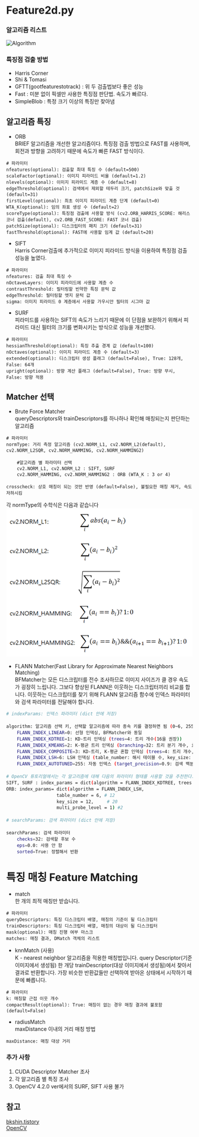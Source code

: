 # Feature2d.py 
### 알고리즘 리스트 
![Algorithm](https://docs.opencv.org/3.4/d0/d13/classcv_1_1Feature2D.png)   

### 특징점 검출 방법
* Harris Corner 
* Shi & Tomasi
* GFTT(gootfeaturestotrack) : 위 두 검출법보다 좋은 성능
* Fast : 미분 없이 픽셀만 사용한 특징점 판단법. 속도가 빠르다.
* SimpleBlob : 특정 크기 이상의 특징만 찾아냄

## 알고리즘 특징
* ORB   
BRIEF 알고리즘을 개선한 알고리즘이다. 특징점 검출 방법으로 FAST를 사용하며, 회전과 방향을 고려하기 때문에 속도가 빠른 FAST 방식이다.

```
# 파라미터
nfeatures(optional): 검출할 최대 특징 수 (default=500)
scaleFactor(optional): 이미지 피라미드 비율 (default=1.2)
nlevels(optional): 이미지 피라미드 계층 수 (default=8)
edgeThreshold(optional): 검색에서 제외할 테두리 크기, patchSize와 맞출 것 (default=31)
firstLevel(optional): 최초 이미지 피라미드 계층 단계 (default=0)
WTA_K(optional): 임의 좌표 생성 수 (default=2)
scoreType(optional): 특징점 검출에 사용할 방식 (cv2.ORB_HARRIS_SCORE: 해리스 코너 검출(default), cv2.ORB_FAST_SCORE: FAST 코너 검출)
patchSize(optional): 디스크립터의 패치 크기 (default=31)
fastThreshold(optional): FAST에 사용할 임계 값 (default=20)
```
   
* SIFT   
Harris Corner검출에 추가적으로 이미지 피라미드 방식을 이용하여 특징점 검출 성능을 높였다.
```
# 파라미터
nfeatures: 검출 최대 특징 수
nOctaveLayers: 이미지 피라미드에 사용할 계층 수
contrastThreshold: 필터링할 빈약한 특징 문턱 값
edgeThreshold: 필터링할 엣지 문턱 값
sigma: 이미지 피라미드 0 계층에서 사용할 가우시안 필터의 시그마 값
```
   
* SURF   
피라미드를 사용하는 SIFT의 속도가 느리기 때문에 이 단점을 보완하기 위해서 피라미드 대신 필터의 크기를 변화시키는 방식으로 성능을 개선했다.

```
# 파라미터
hessianThreshold(optional): 특징 추출 경계 값 (default=100)
nOctaves(optional): 이미지 피라미드 계층 수 (default=3)
extended(optional): 디스크립터 생성 플래그 (default=False), True: 128개, False: 64개
upright(optional): 방향 계산 플래그 (default=False), True: 방향 무시, False: 방향 적용

```

## Matcher 선택
* Brute Force Matcher   
queryDescriptors와 trainDescriptors를 하나하나 확인해 매칭되는지 판단하는 알고리즘
```
# 파라미터
normType: 거리 측정 알고리즘 (cv2.NORM_L1, cv2.NORM_L2(default), cv2.NORM_L2SQR, cv2.NORM_HAMMING, cv2.NORM_HAMMING2)

    #알고리즘 별 파라미터 선택
    cv2.NORM_L1, cv2.NORM_L2 : SIFT, SURF 
    cv2.NORM_HAMMING, cv2.NORM_HAMMING2 : ORB (WTA_K : 3 or 4)

crosscheck: 상호 매칭이 되는 것만 반영 (default=False), 불필요한 매칭 제거, 속도 저하시킴
```
각 normType의 수학식은 다음과 같습니다   
![matcher](https://github.com/saturnone1/OpenCV_study/blob/6745c460e17bc0f6ae18a611428faa7dfa2076bd/2D%20Features%20Framework/testcode/image/matcher.png)

* FLANN Matcher(Fast Library for Approximate Nearest Neighbors Matching)   
BFMatcher는 모든 디스크립터를 전수 조사하므로 이미지 사이즈가 클 경우 속도가 굉장히 느립니다. 그보다 향상된 FLANN은 이웃하는 디스크립터끼리 비교를 합니다. 이웃하는 디스크립터를 찾기 위해 FLANN 알고리즘 함수에 인덱스 파라미터와 검색 파라미터를 전달해야 합니다.

```bash
# indexParams: 인덱스 파라미터 (dict 안에 저장)

algorithm: 알고리즘 선택 키, 선택할 알고리즘에 따라 종속 키를 결정하면 됨 (0~6, 255 중 하나 선택)
    FLANN_INDEX_LINEAR=0: 선형 인덱싱, BFMatcher와 동일
    FLANN_INDEX_KDTREE=1: KD-트리 인덱싱 (trees=4: 트리 개수(16을 권장))
    FLANN_INDEX_KMEANS=2: K-평균 트리 인덱싱 (branching=32: 트리 분기 개수, iterations=11: 반복 횟수, centers_init=0: 초기 중심점 방식)
    FLANN_INDEX_COMPOSITE=3: KD-트리, K-평균 혼합 인덱싱 (trees=4: 트리 개수, branching=32: 트리 분기 새수, iterations=11: 반복 횟수, centers_init=0: 초기 중심점 방식)
    FLANN_INDEX_LSH=6: LSH 인덱싱 (table_number: 해시 테이블 수, key_size: 키 비트 크기, multi_probe_level: 인접 버킷 검색)
    FLANN_INDEX_AUTOTUNED=255: 자동 인덱스 (target_precision=0.9: 검색 백분율, build_weight=0.01: 속도 우선순위, memory_weight=0.0: 메모리 우선순위, sample_fraction=0.1: 샘플 비율)

# OpenCV 튜토리얼에서는 각 알고리즘에 대해 다음의 파라미터 형태를 사용할 것을 추천한다.
SIFT, SURF : index_params = dict(algorithm = FLANN_INDEX_KDTREE, trees = 5)
ORB: index_params= dict(algorithm = FLANN_INDEX_LSH,
                   table_number = 6, # 12
                   key_size = 12,     # 20
                   multi_probe_level = 1) #2

# searchParams: 검색 파라미터 (dict 안에 저장)

searchParams: 검색 파라미터
    checks=32: 검색할 후보 수
    eps=0.0: 사용 안 함
    sorted=True: 정렬해서 반환
```

# 특징 매칭 Feature Matching 
* match   
한 개의 최적 매칭만 받습니다.
```
# 파라미터
queryDescriptors: 특징 디스크립터 배열, 매칭의 기준이 될 디스크립터
trainDescriptors: 특징 디스크립터 배열, 매칭의 대상이 될 디스크립터
mask(optional): 매칭 진행 여부 마스크
matches: 매칭 결과, DMatch 객체의 리스트
```

* knnMatch (사용)   
K - nearest neighbor 알고리즘을 적용한 매칭법입니다. query Descriptor(기준 이미지에서 생성됨) 한 개당 trainDescriptor(대상 이미지에서 생성됨)에서 찾아서 결과로 반환합니다. 가장 비슷한 반환값들만 선택하여 받아온 상태에서 시작하기 때문에 빠릅니다. 
```
# 파라미터
k: 매칭할 근접 이웃 개수
compactResult(optional): True: 매칭이 없는 경우 매칭 결과에 불포함 (default=False)
```

* radiusMatch   
maxDistance 이내의 거리 매칭 방법
```
maxDistance: 매칭 대상 거리
```

### 추가 사항
1. CUDA Descriptor Matcher 조사
2. 각 알고리즘 별 특징 조사
3. OpenCV 4.2.0 ver에서의 SURF, SIFT 사용 불가

## 참고
[bkshin.tistory](https://bkshin.tistory.com/entry/OpenCV-27-%ED%8A%B9%EC%A7%95-%EB%94%94%EC%8A%A4%ED%81%AC%EB%A6%BD%ED%84%B0-%EA%B2%80%EC%B6%9C%EA%B8%B0-SIFT-SURF-ORB?category=1148027)   
[OpenCV](https://docs.opencv.org/3.4/d7/d66/tutorial_feature_detection.html)   
